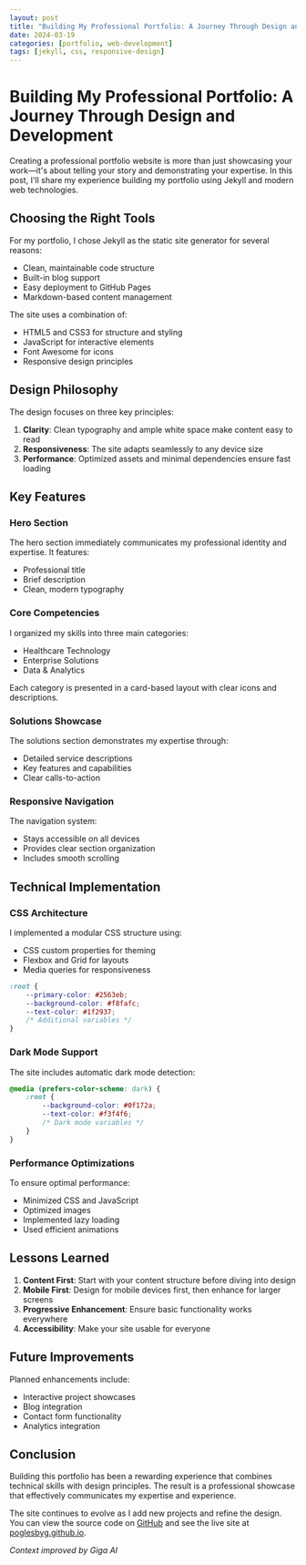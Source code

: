 ```yaml
---
layout: post
title: "Building My Professional Portfolio: A Journey Through Design and Development"
date: 2024-03-19
categories: [portfolio, web-development]
tags: [jekyll, css, responsive-design]
---
```


# Building My Professional Portfolio: A Journey Through Design and Development

Creating a professional portfolio website is more than just showcasing your work—it's about telling your story and demonstrating your expertise. In this post, I'll share my experience building my portfolio using Jekyll and modern web technologies.

## Choosing the Right Tools

For my portfolio, I chose Jekyll as the static site generator for several reasons:
- Clean, maintainable code structure
- Built-in blog support
- Easy deployment to GitHub Pages
- Markdown-based content management

The site uses a combination of:
- HTML5 and CSS3 for structure and styling
- JavaScript for interactive elements
- Font Awesome for icons
- Responsive design principles

## Design Philosophy

The design focuses on three key principles:

1. **Clarity**: Clean typography and ample white space make content easy to read
2. **Responsiveness**: The site adapts seamlessly to any device size
3. **Performance**: Optimized assets and minimal dependencies ensure fast loading

## Key Features

### Hero Section
The hero section immediately communicates my professional identity and expertise. It features:
- Professional title
- Brief description
- Clean, modern typography

### Core Competencies
I organized my skills into three main categories:
- Healthcare Technology
- Enterprise Solutions
- Data & Analytics

Each category is presented in a card-based layout with clear icons and descriptions.

### Solutions Showcase
The solutions section demonstrates my expertise through:
- Detailed service descriptions
- Key features and capabilities
- Clear calls-to-action

### Responsive Navigation
The navigation system:
- Stays accessible on all devices
- Provides clear section organization
- Includes smooth scrolling

## Technical Implementation

### CSS Architecture
I implemented a modular CSS structure using:
- CSS custom properties for theming
- Flexbox and Grid for layouts
- Media queries for responsiveness

```css
:root {
    --primary-color: #2563eb;
    --background-color: #f8fafc;
    --text-color: #1f2937;
    /* Additional variables */
}
```

### Dark Mode Support
The site includes automatic dark mode detection:
```css
@media (prefers-color-scheme: dark) {
    :root {
        --background-color: #0f172a;
        --text-color: #f3f4f6;
        /* Dark mode variables */
    }
}
```

### Performance Optimizations
To ensure optimal performance:
- Minimized CSS and JavaScript
- Optimized images
- Implemented lazy loading
- Used efficient animations

## Lessons Learned

1. **Content First**: Start with your content structure before diving into design
2. **Mobile First**: Design for mobile devices first, then enhance for larger screens
3. **Progressive Enhancement**: Ensure basic functionality works everywhere
4. **Accessibility**: Make your site usable for everyone

## Future Improvements

Planned enhancements include:
- Interactive project showcases
- Blog integration
- Contact form functionality
- Analytics integration

## Conclusion

Building this portfolio has been a rewarding experience that combines technical skills with design principles. The result is a professional showcase that effectively communicates my expertise and experience.

The site continues to evolve as I add new projects and refine the design. You can view the source code on [GitHub](https://github.com/poglesbyg/poglesbyg.github.io) and see the live site at [poglesbyg.github.io](https://poglesbyg.github.io).

*Context improved by Giga AI* 
